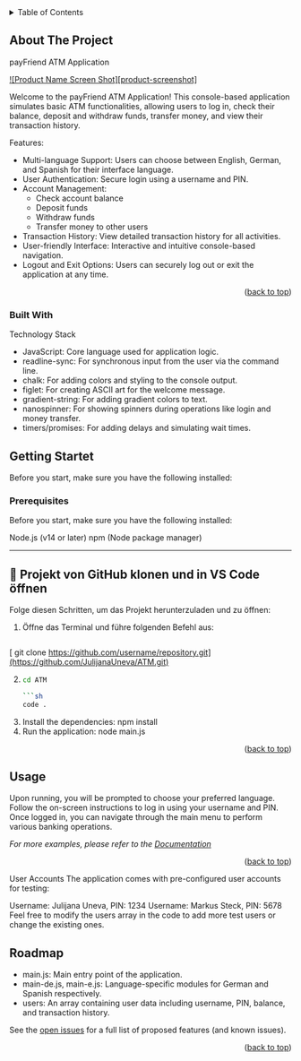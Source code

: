 


 


<!-- TABLE OF CONTENTS -->
<details>
  <summary>Table of Contents</summary>
  <ol>
    <li>
      <a href="#about-the-project">About The Project</a>
      <ul>
        <li><a href="#built-with">Built With</a></li>
      </ul>
    </li>
    <li>
      <a href="#getting-started">Getting Started</a>
      <ul>
        <li><a href="#prerequisites">Prerequisites</a></li>
        <li><a href="#installation">Installation</a></li>
      </ul>
    </li>
    <li><a href="#usage">Usage</a></li>
    <li><a href="#roadmap">Roadmap</a></li>
    <li><a href="#contributing">Contributing</a></li>
    <li><a href="#license">License</a></li>
    <li><a href="#contact">Contact</a></li>
    <li><a href="#acknowledgments">Acknowledgments</a></li>
  </ol>
</details>



<!-- ABOUT THE PROJECT -->
## About The Project

payFriend ATM Application

[![Product Name Screen Shot][product-screenshot]](https://example.com)

Welcome to the payFriend ATM Application! This console-based application simulates basic ATM functionalities, allowing users to log in, check their balance, deposit and withdraw funds, transfer money, and view their transaction history.

Features:
* Multi-language Support: Users can choose between English, German, and Spanish for their interface language.
* User Authentication: Secure login using a username and PIN.
* Account Management:
  * Check account balance
  * Deposit funds
  * Withdraw funds
  * Transfer money to other users
* Transaction History: View detailed transaction history for all activities.
* User-friendly Interface: Interactive and intuitive console-based navigation.
* Logout and Exit Options: Users can securely log out or exit the application at any time.

<p align="right">(<a href="#readme-top">back to top</a>)</p>



### Built With

Technology Stack

* JavaScript: Core language used for application logic.
* readline-sync: For synchronous input from the user via the command line.
* chalk: For adding colors and styling to the console output.
* figlet: For creating ASCII art for the welcome message.
* gradient-string: For adding gradient colors to text.
* nanospinner: For showing spinners during operations like login and money transfer.
* timers/promises: For adding delays and simulating wait times.



<!-- GETTING STARTED -->
## Getting Startet 

Before you start, make sure you have the following installed:

### Prerequisites

Before you start, make sure you have the following installed:

Node.js (v14 or later)
npm (Node package manager)

---
## 🚀 Projekt von GitHub klonen und in VS Code öffnen  

Folge diesen Schritten, um das Projekt herunterzuladen und zu öffnen:  

1. Öffne das Terminal und führe folgenden Befehl aus:  

   ```sh
  [ git clone https://github.com/username/repository.git](https://github.com/JulijanaUneva/ATM.git)


2.
      ```sh
      cd ATM
  
     ```sh
      code .
4. Install the dependencies:
 npm install
5. Run the application:
 node main.js

<p align="right">(<a href="#readme-top">back to top</a>)</p>

<!-- USAGE EXAMPLES -->
## Usage

Upon running, you will be prompted to choose your preferred language.
Follow the on-screen instructions to log in using your username and PIN.
Once logged in, you can navigate through the main menu to perform various banking operations.


_For more examples, please refer to the [Documentation](https://example.com)_

<p align="right">(<a href="#readme-top">back to top</a>)</p>

User Accounts
The application comes with pre-configured user accounts for testing:

Username: Julijana Uneva, PIN: 1234
Username: Markus Steck, PIN: 5678
Feel free to modify the users array in the code to add more test users or change the existing ones.


<!-- ROADMAP -->
## Roadmap

- main.js: Main entry point of the application.
- main-de.js, main-e.js: Language-specific modules for German and Spanish respectively.
- users: An array containing user data including username, PIN, balance, and transaction history.

See the [open issues](https://github.com/othneildrew/Best-README-Template/issues) for a full list of proposed features (and known issues).

<p align="right">(<a href="#readme-top">back to top</a>)</p>



